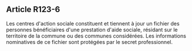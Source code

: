 ## Article R123-6

Les centres d'action sociale constituent et tiennent à jour un fichier des personnes bénéficiaires d'une
prestation d'aide sociale, résidant sur le territoire de la commune ou des communes considérées. Les
informations nominatives de ce fichier sont protégées par le secret professionnel.

